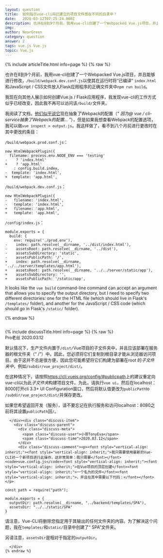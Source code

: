 ```yaml
---
layout: question
title:  如何指示vue-cli将已建立的项目文件放在不同的目录中？
date:   2020-03-12T07:25:24.000Z
description: 也许在8到9个月前，我用vue-cli创建了一个Webpacked Vue.js项目，并且能够进行修改，/build/webpack.dev.conf.j...
img: 
author: NearGreen
category: question
answer: 2
tags: vue.js Vue.js
topic: Vue.js
---
```

<div class="article-root">
  <div class="article">
    {% include articleTitle.html info=page %}
    {% raw %}
    <div class="article-content"><p><font style="vertical-align: inherit;"><font style="vertical-align: inherit;">也许在8到9个月前，我用vue-cli创建了一个Webpacked Vue.js项目，并且能够进行修改，</font></font><code>/build/webpack.dev.conf.js</code><font style="vertical-align: inherit;"><font style="vertical-align: inherit;">以使其在运行时将“已编译” </font></font><code>index.html</code><font style="vertical-align: inherit;"><font style="vertical-align: inherit;">和JavaScript / CSS文件放入Flask应用程序的正确文件夹中</font></font><code>npm run build</code><font style="vertical-align: inherit;"><font style="vertical-align: inherit;">。</font></font></p>

<p><font style="vertical-align: inherit;"><font style="vertical-align: inherit;">我现在向其他人展示如何创建Vue.js / Flask应用程序，我发现vue-cli的工作方式似乎已经改变，因此我不再可以访问该</font></font><code>/build/</code><font style="vertical-align: inherit;"><font style="vertical-align: inherit;">文件夹。</font></font></p>

<p><font style="vertical-align: inherit;"><font style="vertical-align: inherit;">我阅读了文档，</font></font><a href="https://github.com/vuejs/vue-cli/blob/dev/docs/webpack.md" rel="noreferrer"><font style="vertical-align: inherit;"><font style="vertical-align: inherit;">他们似乎说它</font></font></a><font style="vertical-align: inherit;"><font style="vertical-align: inherit;">现在抽象了Webpack的配置（“ </font></font><em><font style="vertical-align: inherit;"><font style="vertical-align: inherit;">因为@ vue / cli-service抽象了Webpack的配置...</font></font></em><font style="vertical-align: inherit;"><font style="vertical-align: inherit;"> ”），但是如果我想查看Webpack的配置选项，我可以做</font></font><code>vue inspect &gt; output.js</code><font style="vertical-align: inherit;"><font style="vertical-align: inherit;">。</font><font style="vertical-align: inherit;">我这样做了，看不到八个月前进行更改时在其中更改的条目：</font></font></p>

<p><code>/build/webpack.prod.conf.js</code><font style="vertical-align: inherit;"><font style="vertical-align: inherit;">：</font></font></p>

<pre><code>new HtmlWebpackPlugin({<font></font>
  filename: process.env.NODE_ENV === 'testing'<font></font>
-    ? 'index.html'<font></font>
+    ? 'app.html'<font></font>
    : config.build.index,<font></font>
-  template: 'index.html',<font></font>
+  template: 'app.html',<font></font>
</code></pre>

<p><code>/build/webpack.dev.conf.js</code><font style="vertical-align: inherit;"><font style="vertical-align: inherit;">：</font></font></p>

<pre><code>new HtmlWebpackPlugin({<font></font>
-   filename: 'index.html',<font></font>
-   template: 'index.html',<font></font>
+   filename: 'app.html',<font></font>
+   template: 'app.html',<font></font>
</code></pre>

<p><code>/config/index.js</code><font style="vertical-align: inherit;"><font style="vertical-align: inherit;">：</font></font></p>

<pre><code>module.exports = {<font></font>
  build: {<font></font>
    env: require('./prod.env'),<font></font>
-    index: path.resolve(__dirname, '../dist/index.html'),<font></font>
-    assetsRoot: path.resolve(__dirname, '../dist'),<font></font>
-    assetsSubDirectory: 'static',<font></font>
-    assetsPublicPath: '/',<font></font>
+    index: path.resolve(__dirname, '../../server/templates/app.html'),<font></font>
+    assetsRoot: path.resolve(__dirname, '../../server/static/app'),<font></font>
+    assetsSubDirectory: '',<font></font>
+    assetsPublicPath: '/static/app',<font></font>
</code></pre>

<p>It looks like the <code>vue build</code> command-line command can accept an argument that allows you to specify the output directory, but I need to specify two different directories: one for the HTML file (which should live in Flask's <code>/templates/</code> folder), and another for the JavaScript / CSS code (which should go in Flask's <code>/static/</code> folder).</p></div>
    {% endraw %}
  </div>
  <p style="height: 0;width:0;overflow: hidden;"> 第1054篇《如何指示vue-cli将已建立的项目文件放在不同的目录中？》来自Winter(https://github.com/aiyld/aiyld.github.io)的站点</p>
  <div class="discuss-wrapper">
    {% include discussTitle.html info=page %}
    {% raw %}
    <div class="discuss-item">
        <div class="discuss-parent">
          <div class="discuss-meta">
            <span class="discuss-user">Pro老丝</span>
            <span class="discuss-time">2020.03.12</span>
          </div>
          <div class="discuss-comment"><p><font style="vertical-align: inherit;"><font style="vertical-align: inherit;">默认情况下，生产文件内置于</font></font><code>/dist/</code><font style="vertical-align: inherit;"><font style="vertical-align: inherit;">Vue项目</font><font style="vertical-align: inherit;">的</font><font style="vertical-align: inherit;">子文件夹中，并且应该部署在服务器的根文件夹（“ /”）中。</font><font style="vertical-align: inherit;">因此，您必须将它们复制到根目录才能从浏览器访问项目。</font><font style="vertical-align: inherit;">由于这并不总是很方便，因此您可能希望将它们构建为部署在</font><font style="vertical-align: inherit;">root </font><font style="vertical-align: inherit;">的</font></font><em><font style="vertical-align: inherit;"><font style="vertical-align: inherit;">子文件夹中</font></font></em><font style="vertical-align: inherit;"><font style="vertical-align: inherit;">，例如</font></font><code>/subdir/vue_project/dist/</code><font style="vertical-align: inherit;"><font style="vertical-align: inherit;">。</font></font></p>

<p><font style="vertical-align: inherit;"><font style="vertical-align: inherit;">在这种情况下，请按照</font></font><a href="https://cli.vuejs.org/config/#publicpath" rel="noreferrer"><font style="vertical-align: inherit;"><font style="vertical-align: inherit;">https://cli.vuejs.org/config/#publicpath</font></font></a><font style="vertical-align: inherit;"><font style="vertical-align: inherit;">上</font><font style="vertical-align: inherit;">的建议</font><font style="vertical-align: inherit;">重定向</font></font><em><font style="vertical-align: inherit;"><font style="vertical-align: inherit;">vue-cli</font></font></em><font style="vertical-align: inherit;"><font style="vertical-align: inherit;">以为此</font></font><em><font style="vertical-align: inherit;"><font style="vertical-align: inherit;">子文件夹</font></font></em><font style="vertical-align: inherit;"><font style="vertical-align: inherit;">构建项目文件</font><font style="vertical-align: inherit;">。</font><font style="vertical-align: inherit;">为此，请执行</font></font><code>vue ui</code><font style="vertical-align: inherit;"><font style="vertical-align: inherit;">，然后在localhost：8000打开cli 3.3+ UI Configuration窗口，然后将默认值更改为</font></font><code>publicPath</code><font style="vertical-align: inherit;"><font style="vertical-align: inherit;">to </font></font><code>/subdir/vue_project/dist/</code><font style="vertical-align: inherit;"><font style="vertical-align: inherit;">并保存更改。</font></font></p>

<p><font style="vertical-align: inherit;"><font style="vertical-align: inherit;">如果您希望返回开发（服务），请不要忘记</font><font style="vertical-align: inherit;">在执行服务和访问localhost：8080之前</font><font style="vertical-align: inherit;">将其设置</font></font><code>publicPath</code><font style="vertical-align: inherit;"><font style="vertical-align: inherit;">回</font></font><code>/</code><font style="vertical-align: inherit;"><font style="vertical-align: inherit;">。</font></font></p></div>
        </div>
        
      </div><div class="discuss-item">
        <div class="discuss-parent">
          <div class="discuss-meta">
            <span class="discuss-user">小哥TonyEva</span>
            <span class="discuss-time">2020.03.12</span>
          </div>
          <div class="discuss-comment"><p><font style="vertical-align: inherit;"><font style="vertical-align: inherit;">我只需要使用最新的Vue-CLI对一个新项目进行此操作，这非常简单：我只需要</font></font><code>vue.config.js</code><font style="vertical-align: inherit;"><font style="vertical-align: inherit;">在Vue项目的顶层创建</font><font style="vertical-align: inherit;">一个名为的文件</font><font style="vertical-align: inherit;">，并且在其中需要以下代码：</font></font></p>

<pre><code>const path = require("path");<font></font>
<font></font>
module.exports = {<font></font>
  outputDir: path.resolve(__dirname, "../backend/templates/SPA"),<font></font>
  assetsDir: "../../static/SPA"<font></font>
}<font></font>
</code></pre>

<p><font style="vertical-align: inherit;"><font style="vertical-align: inherit;">请注意，Vue-CLI将删除您指定用于其输出的任何文件夹的内容。</font><font style="vertical-align: inherit;">为了解决这个问题，我在</font></font><code>templates/</code><font style="vertical-align: inherit;"><font style="vertical-align: inherit;">和</font></font><code>static/</code><font style="vertical-align: inherit;"><font style="vertical-align: inherit;">目录中</font><font style="vertical-align: inherit;">创建了“ SPA”文件夹</font><font style="vertical-align: inherit;">。</font></font></p>

<p><font style="vertical-align: inherit;"><font style="vertical-align: inherit;">另请注意，</font></font><code>assetsDir</code><font style="vertical-align: inherit;"><font style="vertical-align: inherit;">是相对于指定的</font></font><code>outputDir</code><font style="vertical-align: inherit;"><font style="vertical-align: inherit;">。</font></font></p></div>
        </div>
        
      </div>
    {% endraw %}
  </div>
<div>

